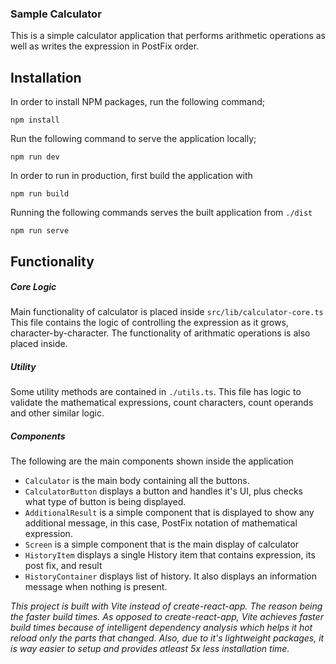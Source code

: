 ### Sample Calculator
This is a simple calculator application that performs arithmetic operations as well as writes the expression in PostFix order.

## Installation
In order to install NPM packages, run the following command;
```
npm install
```

Run the following command to serve the application locally;
```
npm run dev
```

In order to run in production, first build the application with 
```
npm run build
```

Running the following commands serves the built application from `./dist`

```
npm run serve
```

## Functionality
##### Core Logic
Main functionality of calculator is placed inside `src/lib/calculator-core.ts`
This file contains the logic of controlling the expression as it grows, character-by-character. The functionality of arithmatic operations is also placed inside.

##### Utility
Some utility methods are contained in `./utils.ts`. This file has logic to validate the mathematical expressions, count characters, count operands and other similar logic.

##### Components
The following are the main components shown inside the application
- `Calculator` is the main body containing all the buttons.
- `CalculatorButton` displays a button and handles it's UI, plus checks what type of button is being displayed.
- `AdditionalResult` is a simple component that is displayed to show any additional message, in this case, PostFix notation of mathematical expression.
- `Screen` is a simple component that is the main display of calculator
- `HistoryItem` displays a single History item that contains expression, its post fix, and result
- `HistoryContainer` displays list of history. It also displays an information message when nothing is present.




 _This project is built with Vite instead of create-react-app. The reason being the faster build times. As opposed to create-react-app, Vite achieves faster build times because of intelligent dependency analysis which helps it hot reload only the parts that changed. Also, due to it's lightweight packages, it is way easier to setup and provides atleast 5x less installation time._

